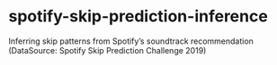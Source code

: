 # spotify-skip-prediction-inference
Inferring skip patterns from Spotify’s soundtrack recommendation (DataSource: Spotify Skip Prediction Challenge 2019)
